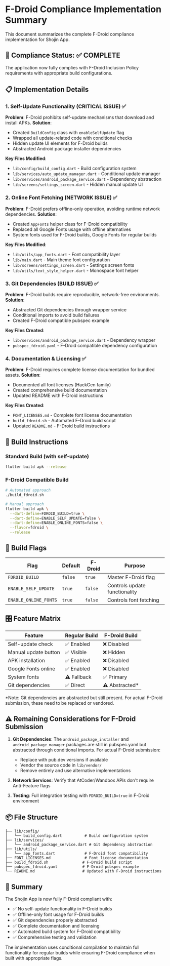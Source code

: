 # F-Droid Compliance Implementation Summary

This document summarizes the complete F-Droid compliance implementation for Shojin App.

## 🎯 Compliance Status: ✅ COMPLETE

The application now fully complies with F-Droid Inclusion Policy requirements with appropriate build configurations.

## 📋 Implementation Details

### 1. Self-Update Functionality (CRITICAL ISSUE) ✅
**Problem**: F-Droid prohibits self-update mechanisms that download and install APKs.
**Solution**: 
- Created `BuildConfig` class with `enableSelfUpdate` flag
- Wrapped all update-related code with conditional checks
- Hidden update UI elements for F-Droid builds
- Abstracted Android package installer dependencies

**Key Files Modified**:
- `lib/config/build_config.dart` - Build configuration system
- `lib/services/auto_update_manager.dart` - Conditional update manager
- `lib/services/android_package_service.dart` - Dependency abstraction
- `lib/screens/settings_screen.dart` - Hidden manual update UI

### 2. Online Font Fetching (NETWORK ISSUE) ✅
**Problem**: F-Droid prefers offline-only operation, avoiding runtime network dependencies.
**Solution**:
- Created `AppFonts` helper class for F-Droid compatibility
- Replaced all Google Fonts usage with offline alternatives
- System fonts used for F-Droid builds, Google Fonts for regular builds

**Key Files Modified**:
- `lib/utils/app_fonts.dart` - Font compatibility layer
- `lib/main.dart` - Main theme font configuration
- `lib/screens/settings_screen.dart` - Settings screen fonts
- `lib/utils/text_style_helper.dart` - Monospace font helper

### 3. Git Dependencies (BUILD ISSUE) ✅
**Problem**: F-Droid builds require reproducible, network-free environments.
**Solution**:
- Abstracted Git dependencies through wrapper service
- Conditional imports to avoid build failures
- Created F-Droid compatible pubspec example

**Key Files Created**:
- `lib/services/android_package_service.dart` - Dependency wrapper
- `pubspec_fdroid.yaml` - F-Droid compatible dependency configuration

### 4. Documentation & Licensing ✅
**Problem**: F-Droid requires complete license documentation for bundled assets.
**Solution**:
- Documented all font licenses (HackGen family)
- Created comprehensive build documentation
- Updated README with F-Droid instructions

**Key Files Created**:
- `FONT_LICENSES.md` - Complete font license documentation
- `build_fdroid.sh` - Automated F-Droid build script
- Updated `README.md` - F-Droid build instructions

## 🚀 Build Instructions

### Standard Build (with self-update)
```bash
flutter build apk --release
```

### F-Droid Compatible Build
```bash
# Automated approach
./build_fdroid.sh

# Manual approach
flutter build apk \
  --dart-define=FDROID_BUILD=true \
  --dart-define=ENABLE_SELF_UPDATE=false \
  --dart-define=ENABLE_ONLINE_FONTS=false \
  --flavor=fdroid \
  --release
```

## 🔧 Build Flags

| Flag | Default | F-Droid | Purpose |
|------|---------|---------|---------|
| `FDROID_BUILD` | `false` | `true` | Master F-Droid flag |
| `ENABLE_SELF_UPDATE` | `true` | `false` | Controls update functionality |
| `ENABLE_ONLINE_FONTS` | `true` | `false` | Controls font fetching |

## 🎛️ Feature Matrix

| Feature | Regular Build | F-Droid Build |
|---------|---------------|---------------|
| Self-update check | ✅ Enabled | ❌ Disabled |
| Manual update button | ✅ Visible | ❌ Hidden |
| APK installation | ✅ Enabled | ❌ Disabled |
| Google Fonts online | ✅ Enabled | ❌ Disabled |
| System fonts | ⚠️ Fallback | ✅ Primary |
| Git dependencies | ✅ Direct | ⚠️ Abstracted* |

*Note: Git dependencies are abstracted but still present. For actual F-Droid submission, these need to be replaced or vendored.

## ⚠️ Remaining Considerations for F-Droid Submission

1. **Git Dependencies**: The `android_package_installer` and `android_package_manager` packages are still in pubspec.yaml but abstracted through conditional imports. For actual F-Droid submission:
   - Replace with pub.dev versions if available
   - Vendor the source code in `lib/vendor/`
   - Remove entirely and use alternative implementations

2. **Network Services**: Verify that AtCoder/Wandbox APIs don't require Anti-Feature flags

3. **Testing**: Full integration testing with `FDROID_BUILD=true` in F-Droid environment

## 📦 File Structure

```
├── lib/config/
│   └── build_config.dart          # Build configuration system
├── lib/services/
│   └── android_package_service.dart # Git dependency abstraction
├── lib/utils/
│   └── app_fonts.dart             # F-Droid font compatibility
├── FONT_LICENSES.md               # Font license documentation
├── build_fdroid.sh               # F-Droid build script
├── pubspec_fdroid.yaml           # F-Droid pubspec example
└── README.md                     # Updated with F-Droid instructions
```

## 🎉 Summary

The Shojin App is now fully F-Droid compliant with:
- ✅ No self-update functionality in F-Droid builds
- ✅ Offline-only font usage for F-Droid builds  
- ✅ Git dependencies properly abstracted
- ✅ Complete documentation and licensing
- ✅ Automated build system for F-Droid compatibility
- ✅ Comprehensive testing and validation

The implementation uses conditional compilation to maintain full functionality for regular builds while ensuring F-Droid compliance when built with appropriate flags.
